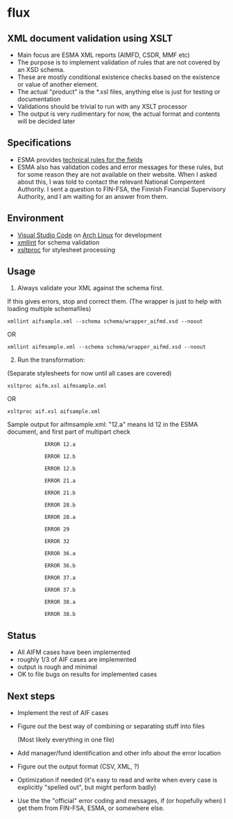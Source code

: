 # flux

## XML document validation using XSLT

- Main focus are ESMA XML reports (AIMFD, CSDR, MMF etc)
- The purpose is to implement validation of rules that are not covered by an XSD schema.
- These are mostly conditional existence checks based on the existence or value of another element.
- The actual "product" is the *.xsl files, anything else is just for testing or documentation
- Validations should be trivial to run with any XSLT processor
- The output is very rudimentary for now, the actual format and contents will be decided later

## Specifications
- ESMA provides [technical rules for the fields](https://www.esma.europa.eu/document/aifmd-reporting-it-technical-guidance-rev-4-updated)
- ESMA also has validation codes and error messages for these rules, but for some reason they are not available on their website. 
 When I asked about this, I was told to contact the relevant National Compentent Authority.
 I sent a question to FIN-FSA, the Finnish Financial Supervisory Authority, and I am waiting for an answer from them.
 
## Environment
- [Visual Studio Code](https://code.visualstudio.com/) on [Arch Linux](https://www.archlinux.org/) for development
- [xmllint](http://xmlsoft.org/xmllint.html) for schema validation
- [xsltproc](http://xmlsoft.org/XSLT/xsltproc.html) for stylesheet processing

## Usage
1) Always validate your XML against the schema first.

If this gives errors, stop and correct them.
(The wrapper is just to help with loading multiple schemafiles)
``` 
xmllint aifsample.xml --schema schema/wrapper_aifmd.xsd --noout
``` 
OR
``` 
xmllint aifmsample.xml --schema schema/wrapper_aifmd.xsd --noout
``` 

2) Run the transformation:

(Separate stylesheets for now until all cases are covered)
``` 
xsltproc aifm.xsl aifmsample.xml
``` 
OR
``` 
xsltproc aif.xsl aifsample.xml
``` 

Sample output for aifmsample.xml:
"12.a" means Id 12 in the ESMA document, and first part of multipart check
```
            ERROR 12.a

            ERROR 12.b

            ERROR 12.b

            ERROR 21.a

            ERROR 21.b

            ERROR 28.b

            ERROR 28.a

            ERROR 29

            ERROR 32

            ERROR 36.a

            ERROR 36.b

            ERROR 37.a

            ERROR 37.b

            ERROR 38.a

            ERROR 38.b
```

## Status
- All AIFM cases have been implemented
- roughly 1/3 of AIF cases are implemented
- output is rough and minimal
- OK to file bugs on results for implemented cases

## Next steps 
- Implement the rest of AIF cases
- Figure out the best way of combining or separating stuff into files
  
  (Most likely everything in one file)
- Add manager/fund identification and other info about the error location
- Figure out the output format (CSV, XML, ?)
- Optimization if needed (it's easy to read and write when every case is explicitly "spelled out", but might perform badly)

- Use the the "official" error coding and messages, if (or hopefully when) I get them from FIN-FSA, ESMA, or somewhere else.
